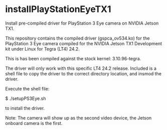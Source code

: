 # installPlayStationEyeTX1
Install pre-compiled driver for PlayStation 3 Eye camera on NVIDIA Jetson TX1.

This repository contains the compiled driver (gspca_ov534.ko) for the PlayStation 3 Eye camera compiled for the NVIDIA Jetson TX1 Development kit under Linux for Tegra (LT4) 24.2.

This is has been compiled against the stock kernel: 3.10.96-tegra.

The driver will only work with this specific LT4 24.2 release. Included is a shell file to copy the driver to the correct directory location, and insmod the driver.


Execute the shell file:


$ ./setupPS3Eye.sh


to install the driver.

Note:  The camera will show up as the second video device, the  Jetson onboard camera is the first.

